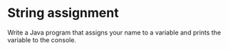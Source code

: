# String assignment

Write a Java program that assigns your name to a variable and prints the variable to the console.

